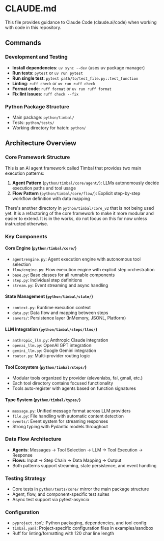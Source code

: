 # CLAUDE.md

This file provides guidance to Claude Code (claude.ai/code) when working with code in this repository.

## Commands

### Development and Testing
- **Install dependencies**: `uv sync --dev` (uses uv package manager)
- **Run tests**: `pytest` or `uv run pytest` 
- **Run single test**: `pytest path/to/test_file.py::test_function`
- **Linting**: `ruff check` or `uv run ruff check`
- **Format code**: `ruff format` or `uv run ruff format`
- **Fix lint issues**: `ruff check --fix`

### Python Package Structure
- Main package: `python/timbal/`
- Tests: `python/tests/`
- Working directory for hatch: `python/`

## Architecture Overview

### Core Framework Structure
This is an AI agent framework called Timbal that provides two main execution patterns:

1. **Agent Pattern** (`python/timbal/core/agent/`): LLMs autonomously decide execution paths and tool usage
2. **Flow Pattern** (`python/timbal/core/flow/`): Explicit step-by-step workflow definition with data mapping

There's another directory in `python/timbal/core_v2` that is not being used yet. It is a refactoring of the core framework to make it more modular and easier to extend. It is in the works, do not focus on this for now unless instructed otherwise.

### Key Components

#### Core Engine (`python/timbal/core/`)
- `agent/engine.py`: Agent execution engine with autonomous tool selection
- `flow/engine.py`: Flow execution engine with explicit step orchestration  
- `base.py`: Base classes for all runnable components
- `step.py`: Individual step definitions
- `stream.py`: Event streaming and async handling

#### State Management (`python/timbal/state/`)
- `context.py`: Runtime execution context
- `data.py`: Data flow and mapping between steps
- `savers/`: Persistence layer (InMemory, JSONL, Platform)

#### LLM Integration (`python/timbal/steps/llms/`)
- `anthropic_llm.py`: Anthropic Claude integration
- `openai_llm.py`: OpenAI GPT integration  
- `gemini_llm.py`: Google Gemini integration
- `router.py`: Multi-provider routing logic

#### Tool Ecosystem (`python/timbal/steps/`)
- Modular tools organized by provider (elevenlabs, fal, gmail, etc.)
- Each tool directory contains focused functionality
- Tools auto-register with agents based on function signatures

#### Type System (`python/timbal/types/`)
- `message.py`: Unified message format across LLM providers
- `file.py`: File handling with automatic content detection
- `events/`: Event system for streaming responses
- Strong typing with Pydantic models throughout

### Data Flow Architecture
- **Agents**: Messages → Tool Selection → LLM → Tool Execution → Response
- **Flows**: Input → Step Chain → Data Mapping → Output
- Both patterns support streaming, state persistence, and event handling

### Testing Strategy
- Core tests in `python/tests/core/` mirror the main package structure
- Agent, flow, and component-specific test suites
- Async test support via pytest-asyncio

### Configuration
- `pyproject.toml`: Python packaging, dependencies, and tool config
- `timbal.yaml`: Project-specific configuration files in examples/sandbox
- Ruff for linting/formatting with 120 char line length